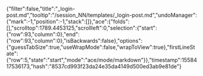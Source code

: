 {"filter":false,"title":"_login-post.md","tooltip":"/session_NN/templates/_login-post.md","undoManager":{"mark":-1,"position":-1,"stack":[]},"ace":{"folds":[],"scrolltop":1789.4453125,"scrollleft":0,"selection":{"start":{"row":93,"column":0},"end":{"row":93,"column":0},"isBackwards":false},"options":{"guessTabSize":true,"useWrapMode":false,"wrapToView":true},"firstLineState":{"row":5,"state":"start","mode":"ace/mode/markdown"}},"timestamp":1558417536173,"hash":"8537cd993f23da24e35da4149d500ed3ab9e81de"}
